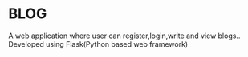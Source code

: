 # BLOG
A web application where user can register,login,write and view blogs..
Developed using Flask(Python based web framework)
